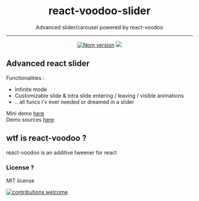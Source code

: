 <h1 align="center">react-voodoo-slider</h1>
<p align="center">Advanced slider/carousel powered by react-voodoo</p>

___


<p align="center">
<a href="https://www.npmjs.com/package/react-voodoo-slider">
<img src="https://img.shields.io/npm/v/react-voodoo-slider.svg" alt="Npm version" /></a>
<img src="https://img.shields.io/badge/contributions-welcome-brightgreen.svg?style=flat" />
</p>

## Advanced react slider

Functionalities :

- Infinite mode
- Customizable slide & intra slide entering / leaving / visible animations
- .. all funcs i'v ever needed or dreamed in a slider

Mini demo [here](http://htmlpreview.github.io/?https://github.com/react-voodoo/react-voodoo-slider/blob/master/dist.samples/index.html)<br/>
Demo sources [here](./samples)
## wtf is react-voodoo ?

react-voodoo is an additive tweener for react

### License ?

MIT license

[![contributions welcome](https://img.shields.io/badge/contributions-welcome-brightgreen.svg?style=flat)](#)
